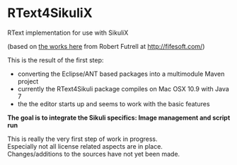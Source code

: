 RText4SikuliX
=============

RText implementation for use with SikuliX 

(based on [the works here](https://github.com/bobbylight) from Robert Futrell at http://fifesoft.com/)

This is the result of the first step:
- converting the Eclipse/ANT based packages into a multimodule Maven project
- currently the RText4Sikuli package compiles on Mac OSX 10.9 with Java 7
- the the editor starts up and seems to work with the basic features
 
**The goal is to integrate the Sikuli specifics: Image management and script run**

This is really the very first step of work in progress.<br/>
Especially not all license related aspects are in place.<br/>
Changes/additions to the sources have not yet been made.<br/> 




